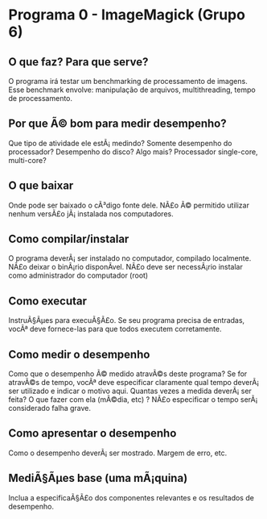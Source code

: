 # Programa 0 - ImageMagick (Grupo 6)

## O que faz? Para que serve?
O programa irá testar um benchmarking de processamento de imagens. Esse benchmark envolve: manipulação de arquivos, multithreading, tempo de processamento.

## Por que Ã© bom para medir desempenho?
Que tipo de atividade ele estÃ¡ medindo? Somente desempenho do processador? Desempenho do disco? Algo mais? Processador single-core, multi-core?

## O que baixar
Onde pode ser baixado o cÃ³digo fonte dele. NÃ£o Ã© permitido utilizar nenhum versÃ£o jÃ¡ instalada nos computadores.

## Como compilar/instalar
O programa deverÃ¡ ser instalado no computador, compilado localmente. NÃ£o deixar o binÃ¡rio disponÃ­vel. NÃ£o deve ser necessÃ¡rio instalar como administrador do computador (root)

## Como executar
InstruÃ§Ãµes para execuÃ§Ã£o. Se seu programa precisa de entradas, vocÃª deve fornece-las para que todos executem corretamente.

## Como medir o desempenho
Como que o desempenho Ã© medido atravÃ©s deste programa? Se for atravÃ©s de tempo, vocÃª deve especificar claramente qual tempo deverÃ¡ ser utilizado e indicar o motivo aqui. Quantas vezes a medida deverÃ¡ ser feita? O que fazer com ela (mÃ©dia, etc) ? NÃ£o especificar o tempo serÃ¡ considerado falha grave.

## Como apresentar o desempenho
Como o desempenho deverÃ¡ ser mostrado. Margem de erro, etc. 

## MediÃ§Ãµes base (uma mÃ¡quina)
Inclua a especificaÃ§Ã£o dos componentes relevantes e os resultados de desempenho.
